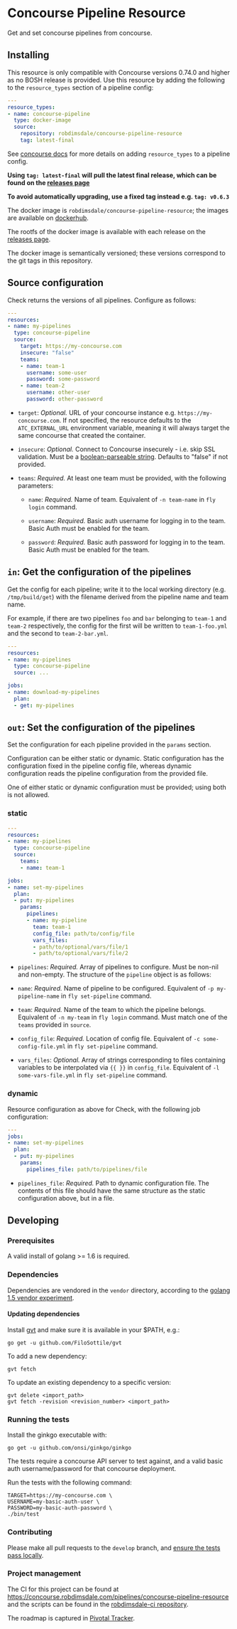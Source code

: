 # Concourse Pipeline Resource

Get and set concourse pipelines from concourse.

## Installing

This resource is only compatible with Concourse versions 0.74.0 and higher
as no BOSH release is provided. Use this resource by adding the following to
the `resource_types` section of a pipeline config:

```yaml
---
resource_types:
- name: concourse-pipeline
  type: docker-image
  source:
    repository: robdimsdale/concourse-pipeline-resource
    tag: latest-final
```

See [concourse docs](http://concourse.ci/configuring-resource-types.html) for more details
on adding `resource_types` to a pipeline config.

**Using `tag: latest-final` will pull the latest final release, which can be
found on the
[releases page](https://github.com/robdimsdale/concourse-pipeline-resource/releases)**

**To avoid automatically upgrading, use a fixed tag instead e.g. `tag: v0.6.3`**

The docker image is `robdimsdale/concourse-pipeline-resource`; the images are
available on
[dockerhub](https://hub.docker.com/r/robdimsdale/concourse-pipeline-resource).

The rootfs of the docker image is available with each release on the
[releases page](https://github.com/robdimsdale/concourse-pipeline-resource/releases).

The docker image is semantically versioned; these versions correspond to the git tags
in this repository.

## Source configuration

Check returns the versions of all pipelines. Configure as follows:

```yaml
---
resources:
- name: my-pipelines
  type: concourse-pipeline
  source:
    target: https://my-concourse.com
    insecure: "false"
    teams:
    - name: team-1
      username: some-user
      password: some-password
    - name: team-2
      username: other-user
      password: other-password
```

* `target`: *Optional.* URL of your concourse instance e.g. `https://my-concourse.com`.
  If not specified, the resource defaults to the `ATC_EXTERNAL_URL` environment variable,
  meaning it will always target the same concourse that created the container.

* `insecure`: *Optional.* Connect to Concourse insecurely - i.e. skip SSL validation.
  Must be a [boolean-parseable string](https://golang.org/pkg/strconv/#ParseBool).
  Defaults to "false" if not provided.

* `teams`: *Required.* At least one team must be provided, with the following parameters:

  * `name`: *Required.* Name of team.
    Equivalent of `-n team-name` in `fly login` command.

  * `username`: *Required.*  Basic auth username for logging in to the team.
    Basic Auth must be enabled for the team.

  * `password`: *Required.*  Basic auth password for logging in to the team.
    Basic Auth must be enabled for the team.

## `in`: Get the configuration of the pipelines

Get the config for each pipeline; write it to the local working directory (e.g.
`/tmp/build/get`) with the filename derived from the pipeline name and team name.

For example, if there are two pipelines `foo` and `bar` belonging to `team-1`
and `team-2` respectively, the config for the first will be written to
`team-1-foo.yml` and the second to `team-2-bar.yml`.

```yaml
---
resources:
- name: my-pipelines
  type: concourse-pipeline
  source: ...

jobs:
- name: download-my-pipelines
  plan:
  - get: my-pipelines
```

## `out`: Set the configuration of the pipelines

Set the configuration for each pipeline provided in the `params` section.

Configuration can be either static or dynamic.
Static configuration has the configuration fixed in the pipeline config file,
whereas dynamic configuration reads the pipeline configuration from the provided file.

One of either static or dynamic configuration must be provided; using both is not allowed.

### static

```yaml
---
resources:
- name: my-pipelines
  type: concourse-pipeline
  source:
    teams:
    - name: team-1

jobs:
- name: set-my-pipelines
  plan:
  - put: my-pipelines
    params:
      pipelines:
      - name: my-pipeline
        team: team-1
        config_file: path/to/config/file
        vars_files:
        - path/to/optional/vars/file/1
        - path/to/optional/vars/file/2
```

* `pipelines`: *Required.* Array of pipelines to configure.
Must be non-nil and non-empty. The structure of the `pipeline` object is as follows:

 - `name`: *Required.* Name of pipeline to be configured.
 Equivalent of `-p my-pipeline-name` in `fly set-pipeline` command.

 - `team`: *Required.* Name of the team to which the pipeline belongs.
 Equivalent of `-n my-team` in `fly login` command.
 Must match one of the `teams` provided in `source`.

 - `config_file`: *Required.* Location of config file.
 Equivalent of `-c some-config-file.yml` in `fly set-pipeline` command.

 - `vars_files`: *Optional.* Array of strings corresponding to files
 containing variables to be interpolated via `{{ }}` in `config_file`.
 Equivalent of `-l some-vars-file.yml` in `fly set-pipeline` command.

### dynamic

Resource configuration as above for Check, with the following job configuration:

```yaml
---
jobs:
- name: set-my-pipelines
  plan:
  - put: my-pipelines
    params:
      pipelines_file: path/to/pipelines/file
```

* `pipelines_file`: *Required.* Path to dynamic configuration file.
  The contents of this file should have the same structure as the
  static configuration above, but in a file.

## Developing

### Prerequisites

A valid install of golang >= 1.6 is required.

### Dependencies

Dependencies are vendored in the `vendor` directory, according to the
[golang 1.5 vendor experiment](https://www.google.com/url?sa=t&rct=j&q=&esrc=s&source=web&cd=1&cad=rja&uact=8&ved=0ahUKEwi7puWg7ZrLAhUN1WMKHeT4A7oQFggdMAA&url=https%3A%2F%2Fgolang.org%2Fs%2Fgo15vendor&usg=AFQjCNEPCAjj1lnni5apHdA7rW0crWs7Zw).

#### Updating dependencies

Install [gvt](https://github.com/FiloSottile/gvt) and make sure it is available
in your $PATH, e.g.:

```
go get -u github.com/FiloSottile/gvt
```

To add a new dependency:
```
gvt fetch
```

To update an existing dependency to a specific version:

```
gvt delete <import_path>
gvt fetch -revision <revision_number> <import_path>
```

### Running the tests

Install the ginkgo executable with:

```
go get -u github.com/onsi/ginkgo/ginkgo
```

The tests require a concourse API server to test against, and a valid
basic auth username/password for that concourse deployment.

Run the tests with the following command:

```
TARGET=https://my-concourse.com \
USERNAME=my-basic-auth-user \
PASSWORD=my-basic-auth-password \
./bin/test
```

### Contributing

Please make all pull requests to the `develop` branch, and
[ensure the tests pass locally](https://github.com/robdimsdale/concourse-pipeline-resource#running-the-tests).

### Project management

The CI for this project can be found at https://concourse.robdimsdale.com/pipelines/concourse-pipeline-resource
and the scripts can be found in the
[robdimsdale-ci repository](https://github.com/robdimsdale/robdimsdale-ci).

The roadmap is captured in [Pivotal Tracker](https://www.pivotaltracker.com/projects/1549921).
